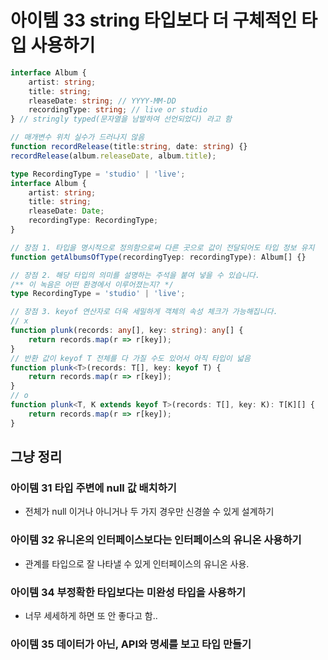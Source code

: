 # 아이템 33 string 타입보다 더 구체적인 타입 사용하기

```ts
interface Album {
	artist: string;
	title: string;
	rleaseDate: string; // YYYY-MM-DD
	recordingType: string; // live or studio
} // stringly typed(문자열을 남발하여 선언되었다) 라고 함

// 매개변수 위치 실수가 드러나지 않음
function recordRelease(title:string, date: string) {}
recordRelease(album.releaseDate, album.title);
```

```ts
type RecordingType = 'studio' | 'live';
interface Album {
	artist: string;
	title: string;
	rleaseDate: Date;
	recordingType: RecordingType;
}

// 장점 1. 타입을 명시적으로 정의함으로써 다른 곳으로 값이 전달되어도 타입 정보 유지
function getAlbumsOfType(recordingTyep: recordingType): Album[] {}

// 장점 2. 해당 타입의 의미를 설명하는 주석을 붙여 넣을 수 있습니다.
/** 이 녹음은 어떤 환경에서 이루어졌는지? */
type RecordingType = 'studio' | 'live';

// 장점 3. keyof 연산자로 더욱 세밀하게 객체의 속성 체크가 가능해집니다.
// x
function plunk(records: any[], key: string): any[] {
	return records.map(r => r[key]);
}
// 반환 값이 keyof T 전체를 다 가질 수도 있어서 아직 타입이 넓음
function plunk<T>(records: T[], key: keyof T) {
	return records.map(r => r[key]);
}
// o
function plunk<T, K extends keyof T>(records: T[], key: K): T[K][] {
	return records.map(r => r[key]);
}
```

## 그냥 정리

### 아이템 31 타입 주변에 null 값 배치하기

* 전체가 null 이거나 아니거나 두 가지 경우만 신경쓸 수 있게 설계하기

### 아이템 32 유니온의 인터페이스보다는 인터페이스의 유니온 사용하기

* 관계를 타입으로 잘 나타낼 수 있게 인터페이스의 유니온 사용.

### 아이템 34 부정확한 타입보다는 미완성 타입을 사용하기

* 너무 세세하게 하면 또 안 좋다고 함..

### 아이템 35 데이터가 아닌, API와 명세를 보고 타입 만들기
